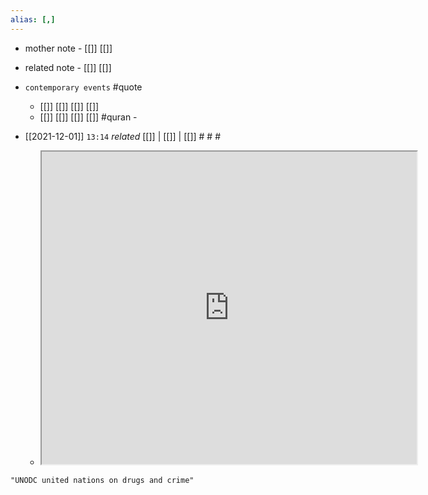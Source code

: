 ```yaml
---
alias: [,]
---
```

- mother note - [[]] [[]]
- related note - [[]] [[]]
- `contemporary events` #quote 
	- [[]] [[]] [[]] [[]]
	- [[]] [[]] [[]] [[]] #quran - 

- [[2021-12-01]]  `13:14` _related_ [[]] | [[]] | [[]] # # #
	- <iframe src="https://www.unodc.org/" width="600" height="500" ></iframe>

```query
"UNODC united nations on drugs and crime"
```